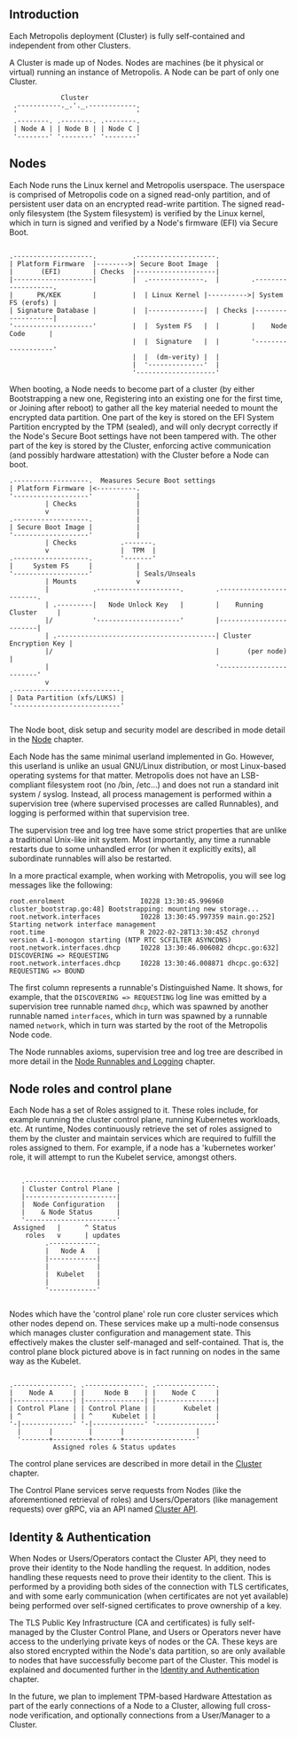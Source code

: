 Introduction
---

Each Metropolis deployment (Cluster) is fully self-contained and independent from other Clusters. 

A Cluster is made up of Nodes. Nodes are machines (be it physical or virtual) running an instance of Metropolis. A Node can be part of only one Cluster.


```
             Cluster
 .-----------._.'._.------------.
 '                              '
 .--------. .--------. .--------.
 | Node A | | Node B | | Node C |
 '--------' '--------' '--------'
```

Nodes
---

Each Node runs the Linux kernel and Metropolis userspace. The userspace is comprised of Metropolis code on a signed read-only partition, and of persistent user data on an encrypted read-write partition. The signed read-only filesystem (the System filesystem) is verified by the Linux kernel, which in turn is signed and verified by a Node's firmware (EFI) via Secure Boot.

```
          
.--------------------.         .--------------------.
| Platform Firmware  |-------->| Secure Boot Image  |
|       (EFI)        | Checks  |--------------------|        
|--------------------|         |  .--------------.  |        .-------------------.
|      PK/KEK        |         |  | Linux Kernel |---------->| System FS (erofs) |
| Signature Database |         |  |--------------|  | Checks |-------------------|
'--------------------'         |  |  System FS   |  |        |    Node Code      |
                               |  |  Signature   |  |        '-------------------'
                               |  |  (dm-verity) |  |        
                               |  '--------------'  |        
                               '--------------------'

```

When booting, a Node needs to become part of a cluster (by either Bootstrapping a new one, Registering into an existing one for the first time, or Joining after reboot) to gather all the key material needed to mount the encrypted data partition. One part of the key is stored on the EFI System Partition encrypted by the TPM (sealed), and will only decrypt correctly if the Node's Secure Boot settings have not been tampered with. The other part of the key is stored by the Cluster, enforcing active communication (and possibly hardware attestation) with the Cluster before a Node can boot.

```
.-------------------.  Measures Secure Boot settings
| Platform Firmware |<----------.
'-------------------'           |
         | Checks               |
         v                      |
.-------------------.           |
| Secure Boot Image |           |
'-------------------'           |
         | Checks           .-------.
         v                  |  TPM  |
.-------------------.       '-------'
|     System FS     |           |
'-------------------'           | Seals/Unseals
         | Mounts               v
         |           .---------------------.        .------------------------.
         | .---------|   Node Unlock Key   |        |    Running Cluster     |
         |/          '---------------------'        |------------------------|
         | .----------------------------------------| Cluster Encryption Key |
         |/                                         |       (per node)       |
         |                                          '------------------------'
         v
.---------------------------.
| Data Partition (xfs/LUKS) |
'---------------------------'
 
```

The Node boot, disk setup and security model are described in mode detail in the [Node](ch03-01-node.md) chapter.

Each Node has the same minimal userland implemented in Go. However, this userland is unlike an usual GNU/Linux distribution, or most Linux-based operating systems for that matter. Metropolis does not have an LSB-compliant filesystem root (no /bin, /etc...) and does not run a standard init system / syslog. Instead, all process management is performed within a supervision tree (where supervised processes are called Runnables), and logging is performed within that supervision tree.

The supervision tree and log tree have some strict properties that are unlike a traditional Unix-like init system. Most importantly, any time a runnable restarts due to some unhandled error (or when it explicitly exits), all subordinate runnables will also be restarted.

In a more practical example, when working with Metropolis, you will see log messages like the following:

```
root.enrolment                   I0228 13:30:45.996960 cluster_bootstrap.go:48] Bootstrapping: mounting new storage...
root.network.interfaces          I0228 13:30:45.997359 main.go:252] Starting network interface management
root.time                        R 2022-02-28T13:30:45Z chronyd version 4.1-monogon starting (NTP RTC SCFILTER ASYNCDNS)
root.network.interfaces.dhcp     I0228 13:30:46.006082 dhcpc.go:632] DISCOVERING => REQUESTING
root.network.interfaces.dhcp     I0228 13:30:46.008871 dhcpc.go:632] REQUESTING => BOUND
```

The first column represents a runnable's Distinguished Name. It shows, for example, that the `DISCOVERING => REQUESTING` log line was emitted by a supervision tree runnable named `dhcp`, which was spawned by another runnable named `interfaces`, which in turn was spawned by a runnable named `network`, which in turn was started by the root of the Metropolis Node code.

The Node runnables axioms, supervision tree and log tree are described in more detail in the [Node Runnables and Logging](ch03-02-node-runnables.md) chapter.

Node roles and control plane
---

Each Node has a set of Roles assigned to it. These roles include, for example running the cluster control plane, running Kubernetes workloads, etc. At runtime, Nodes continuously retrieve the set of roles assigned to them by the cluster and maintain services which are required to fulfill the roles assigned to them. For example, if a node has a 'kubernetes worker' role, it will attempt to run the Kubelet service, amongst others.

```

   .-----------------------.
   | Cluster Control Plane |
   |-----------------------|
   |  Node Configuration   |
   |    & Node Status      |
   '-----------------------'
 Assigned   |      ^ Status
    roles   v      | updates
         .------------.
         |   Node A   |
         |------------|
         |            |
         |  Kubelet   |
         |            |
         '------------'
     
```

Nodes which have the 'control plane' role run core cluster services which other nodes depend on. These services make up a multi-node consensus which manages cluster configuration and management state. This effectively makes the cluster self-managed and self-contained. That is, the control plane block pictured above is in fact running on nodes in the same way as the Kubelet.

```

.---------------. .---------------. .---------------.
|    Node A     | |     Node B    | |    Node C     |
|---------------| |---------------| |---------------|
| Control Plane | | Control Plane | |       Kubelet |
| ^             | | ^     Kubelet | |               |
'-|-------------' '-|-------------' '---------------'
  |       |         |       |                  |
  '-------+---------+-------+------------------'
           Assigned roles & Status updates
```

The control plane services are described in more detail in the [Cluster](ch03-04-cluster.md) chapter.

The Control Plane services serve requests from Nodes (like the aforementioned retrieval of roles) and Users/Operators (like management requests) over gRPC, via an API named [Cluster API](ch03-05-cluster-api.md).

Identity & Authentication
---

When Nodes or Users/Operators contact the Cluster API, they need to prove their identity to the Node handling the request. In addition, nodes handling these requests need to prove their identity to the client. This is performed by a providing both sides of the connection with TLS certificates, and with some early communication (when certificates are not yet available) being performed over self-signed certificates to prove ownership of a key.

The TLS Public Key Infrastructure (CA and certificates) is fully self-managed by the Cluster Control Plane, and Users or Operators never have access to the underlying private keys of nodes or the CA. These keys are also stored encrypted within the Node's data partition, so are only available to nodes that have successfully become part of the Cluster. This model is explained and documented further in the [Identity and Authentication](ch-03-06-identity-and-authentication.md) chapter.

In the future, we plan to implement TPM-based Hardware Attestation as part of the early connections of a Node to a Cluster, allowing full cross-node verification, and optionally connections from a User/Manager to a Cluster.

